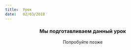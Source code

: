 ```yaml
---
title:  Урок
date:   02/03/2018
---
```


### <center>Мы подготавливаем данный урок</center>
<center>Попробуйте позже</center>